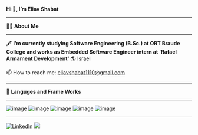 <!---
- 👋 Hi, I’m @EliavShbt
- 🌱 I’m currently studying Software Engineering (B.Sc.) at ORT Braude College
- 📫 How to reach me: eliavshabat1110@gmail.com

EliavShbt/EliavShbt is a ✨ special ✨ repository because its `README.md` (this file) appears on your GitHub profile.
You can click the Preview link to take a look at your changes.
--->
**Hi 👋, I’m Eliav Shabat**
_________________________________________________________________________________________________________________________________________________________________________

 **👨‍🎓 About Me**
 ________________________________________________________________________________________________________________________________________________________________________
 🖋 **I’m currently studying Software Engineering (B.Sc.) at ORT Braude College and works as Embedded Software Engineer intern at 'Rafael Armament Development'**
 🌎 Israel
 
 📫 How to reach me: eliavshabat1110@gmail.com
 
 <!---
 💻 My Most recent project: 
--->
________________________________________________________________________________________________________________________________________________________________________

🤖 **Languges and Frame Works**
_________________________________________________________________________________________________________________________________________________________________________
![image](https://user-images.githubusercontent.com/88554020/159458026-e7c9871c-b7f7-438d-9ceb-0581c985ad08.png) 
![image](https://user-images.githubusercontent.com/88554020/160645758-997dff17-a602-4e9e-8e24-f60d487ff2a1.png)
![image](https://user-images.githubusercontent.com/88554020/159457981-86d409c0-5402-43f5-a6f5-5d3206e332cc.png)
![image](https://user-images.githubusercontent.com/88554020/159457994-5e2f3cf8-4c23-4825-a519-46ab8877260f.png)
![image](https://user-images.githubusercontent.com/88554020/159458013-7de4623e-e54c-41e6-bb95-bbd8b1088069.png)
 <!---
 📞 **How to contact me**
--->

_________________________________________________________________________________________________________________________________________________________________________
[![LinkedIn](https://user-images.githubusercontent.com/88554020/159462687-4280e286-c1ca-43f9-ab61-a2d82913d9c5.png )](https://www.linkedin.com/in/eliavshabat/)
<a href="mailto:eliavshabat1110@gmail.com" title="Eliav's email"> <img src="https://user-images.githubusercontent.com/66797449/153720504-ec684a6f-baff-4e07-9b4e-62eae7dfd358.png"/></a>



 
 

